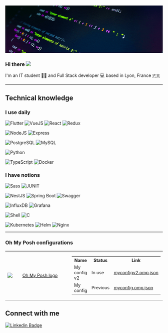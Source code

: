 <img src="assets/Ailoua.gif" alt="Ailoua banner"></img>

<h3>Hi there <img src="https://user-images.githubusercontent.com/42378118/110234147-e3259600-7f4e-11eb-95be-0c4047144dea.gif" width="30"></h3>

I'm an IT student 👨‍🎓 and Full Stack developer 💻 based in Lyon, France 🇫🇷

---

<h2> Technical knowledge </h2>

<h3> I use daily </h3>

![Flutter](https://img.shields.io/badge/Flutter-02569B?style=for-the-badge&logo=flutter&logoColor=white)
![VueJS](https://img.shields.io/badge/Vue.js-35495E?style=for-the-badge&logo=vuedotjs&logoColor=4FC08D)
![React](https://img.shields.io/badge/React-20232A?style=for-the-badge&logo=react&logoColor=61DAFB)
![Redux](https://img.shields.io/badge/Redux-593D88?style=for-the-badge&logo=redux&logoColor=white)

![NodeJS](https://img.shields.io/badge/Node.js-339933?style=for-the-badge&logo=nodedotjs&logoColor=white)
![Express](https://img.shields.io/badge/Express.js-000000?style=for-the-badge&logo=express&logoColor=white)

![PostgreSQL](https://img.shields.io/badge/PostgreSQL-316192?style=for-the-badge&logo=postgresql&logoColor=white)
![MySQL](https://img.shields.io/badge/MySQL-005C84?style=for-the-badge&logo=mysql&logoColor=white)

![Python](https://img.shields.io/badge/Python-FFD43B?style=for-the-badge&logo=python&logoColor=blue)

![TypeScript](https://img.shields.io/badge/TypeScript-007ACC?style=for-the-badge&logo=typescript&logoColor=white)
![Docker](https://img.shields.io/badge/Docker-2CA5E0?style=for-the-badge&logo=docker&logoColor=white)

<h3> I have notions </h3>

![Sass](https://img.shields.io/badge/Sass-CC6699?style=for-the-badge&logo=sass&logoColor=white)
![JUNIT](https://img.shields.io/badge/Junit5-25A162?style=for-the-badge&logo=junit5&logoColor=white)

![NestJS](https://img.shields.io/badge/nestjs-E0234E?style=for-the-badge&logo=nestjs&logoColor=white)
![Spring Boot](https://img.shields.io/badge/Spring_Boot-F2F4F9?style=for-the-badge&logo=spring-boot)
![Swagger](https://img.shields.io/badge/Swagger-85EA2D?style=for-the-badge&logo=Swagger&logoColor=white)

![InfluxDB](https://img.shields.io/badge/InfluxDB-22ADF6?style=for-the-badge&logo=InfluxDB&logoColor=white)
![Grafana](https://img.shields.io/badge/Grafana-F2F4F9?style=for-the-badge&logo=grafana&logoColor=orange&labelColor=F2F4F9)

![Shell](https://img.shields.io/badge/Shell_Script-121011?style=for-the-badge&logo=gnu-bash&logoColor=white)
![C](https://img.shields.io/badge/C-00599C?style=for-the-badge&logo=c&logoColor=white)

![Kubernetes](https://img.shields.io/badge/kubernetes-326ce5.svg?&style=for-the-badge&logo=kubernetes&logoColor=white)
![Helm](https://img.shields.io/badge/Helm-0F1689?style=for-the-badge&logo=Helm&labelColor=0F1689)
![Nginx](https://img.shields.io/badge/Nginx-009639?style=for-the-badge&logo=nginx&logoColor=white)

---

<h3>Oh My Posh configurations</h3>

<table>
  <tr>
    <td align="center" width="300">
      <a href="https://ohmyposh.dev/">
        <img 
          style="display: block; 
            margin-left: auto;
            margin-right: auto;
            width: 100%;"
          src="https://raw.githubusercontent.com/jandedobbeleer/oh-my-posh/main/website/static/img/logo.png"
          alt="Oh My Posh logo">
        </img>
      </a>
    </td>
    <td align="center">      
      <table style="margin-left: auto; margin-right: auto;">
        <tr><th>Name</th>           <th>Status</th>      <th>Link</th></tr>
        <tr><td>My config v2</td>   <td>In use</td>       <td><a href="https://gist.github.com/eloibrd/523e7b9d55d99da5f37b26d72b8ebabd"> myconfigv2.omp.json </a></td></tr>
        <tr><td>My config</td>        <td>Previous</td>       <td><a href="https://gist.github.com/eloibrd/9d14411e133053bd64886c7f7f9421a0"> myconfig.omp.json </a></td></tr>
      </table>
    </td>
  </tr>
</table>

<h2 align="left">Connect with me</h2>

[![Linkedin Badge](https://img.shields.io/badge/LinkedIn-0077B5?style=for-the-badge&logo=linkedin&logoColor=white)](https://www.linkedin.com/in/eloi-bernard-42590a196/)
